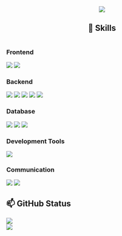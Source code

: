 <div align="center">
<!-- Header -->
  <img src="https://capsule-render.vercel.app/api?type=waving&color=auto&customColorList=4&height=200&section=header&text=SooDaL's%20GitHub&fontSize=50" />


<!-- Skills -->  
  ##  🔨 Skills
  <div style="display:flex; flex-direction:column; align-items:flex-start;">
  <!-- Frontend -->
    <h3><strong>Frontend</strong></h3>
  <div>
    <img src="https://img.shields.io/badge/Java-007396?style=flat-square&logo=Java&logoColor=white"/>
    <img src="https://img.shields.io/badge/Android%20Studio-%233DDC84?style=flat-square&logo=androidstudio&logoColor=%233DDC84"/>
  </div>
    
  <!-- Backend -->
  <h3><strong>Backend</strong></h3>
  <div>
    <img src="https://img.shields.io/badge/Node.js-%235FA04E?style=flat-square&logo=Node.js&logoColor=%235FA04E"/>
    <img src="https://img.shields.io/badge/Python-3766AB?style=flat-square&logo=Python&logoColor=white"/>
    <img src="https://img.shields.io/badge/Docker-%232496ED?style=flat-square&logo=Docker&logoColor=%232496ED"/>
    <img src="https://img.shields.io/badge/JavaScript-%23F7DF1E?style=flat-square&logo=JavaScript&logoColor=%23F7DF1E"/>
    <img src="https://img.shields.io/badge/C%2B%2B-%2300599C?style=flat-square&logo=C%2B%2B&logoColor=%2300599C"/>
  </div>

  <!-- DataBase -->
  <h3><strong>Database</strong></h3>
  <div>
    <img src="https://img.shields.io/badge/MySQL-%234479A1?style=flat-square&logo=MySQL&logoColor=%234479A1"/>
    <img src="https://img.shields.io/badge/MariaDB-%23003545?style=flat-square&logo=MariaDB&logoColor=%23003545"/>
    <img src="https://img.shields.io/badge/phpMyAdmin-%236C78AF?style=flat-square&logo=phpMyAdmin&logoColor=%236C78AF"/>
  </div>

  <!-- Development Tools -->
  <h3><strong>Development Tools</strong></h3>
  <div>
    <img src="https://img.shields.io/badge/Visual%20Studio%20Code-%2340AEF0?style=flat-square&logo=Visual%20Studio%20Code&logoColor=%2340AEF0"/>
  </div>

  <!-- Communication -->
  <h3><strong>Communication</strong></h3>
  <div>
    <img src="https://img.shields.io/badge/GitHub-%23181717?style=flat-square&logo=GitHub&logoColor=%23181717"/>
    <img src="https://img.shields.io/badge/Notion-%23000000?style=flat-square&logo=Notion&logoColor=%23000000"/>
  </div>


<!-- GitHub Status -->
  ## 📫 GitHub Status
  <a href="https://github.com/anuraghazra/github-readme-stats">
    <img align="center" src="https://github-readme-stats.vercel.app/api/pin/?username=anuraghazra&repo=github-readme-stats" />
  </a>
  <a href="https://github.com/anuraghazra/convoychat">
    <img align="center" src="https://github-readme-stats.vercel.app/api/pin/?username=anuraghazra&repo=convoychat" />
  </a>
  
</div>


<!--
**SooDaL2/SooDaL2** is a ✨ _special_ ✨ repository because its `README.md` (this file) appears on your GitHub profile.

Here are some ideas to get you started:

- 🔭 I’m currently working on ...
- 🌱 I’m currently learning ...
- 👯 I’m looking to collaborate on ...
- 🤔 I’m looking for help with ...
- 💬 Ask me about ...
- 📫 How to reach me: ...
- 😄 Pronouns: ...
- ⚡ Fun fact: ...
-->
